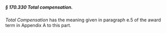##### § 170.330 Total compensation. #####

*Total Compensation* has the meaning given in paragraph e.5 of the award term in Appendix A to this part.